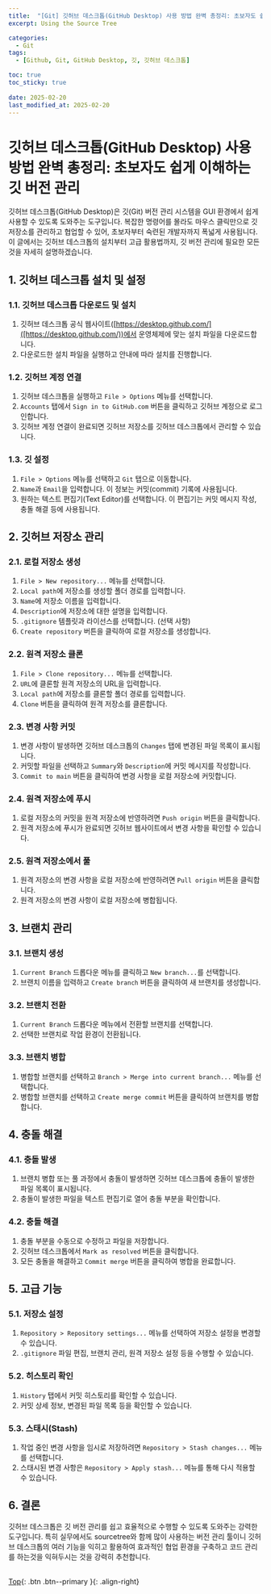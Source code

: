 ```yaml
---
title:  "[Git] 깃허브 데스크톱(GitHub Desktop) 사용 방법 완벽 총정리: 초보자도 쉽게 이해하는 깃 버전 관리"
excerpt: Using the Source Tree

categories:
  - Git
tags:
  - [Github, Git, GitHub Desktop, 깃, 깃허브 데스크톱]

toc: true
toc_sticky: true
 
date: 2025-02-20
last_modified_at: 2025-02-20
---
```


# 깃허브 데스크톱(GitHub Desktop) 사용 방법 완벽 총정리: 초보자도 쉽게 이해하는 깃 버전 관리

깃허브 데스크톱(GitHub Desktop)은 깃(Git) 버전 관리 시스템을 GUI 환경에서 쉽게 사용할 수 있도록 도와주는 도구입니다. 복잡한 명령어를 몰라도 마우스 클릭만으로 깃 저장소를 관리하고 협업할 수 있어, 초보자부터 숙련된 개발자까지 폭넓게 사용됩니다. 이 글에서는 깃허브 데스크톱의 설치부터 고급 활용법까지, 깃 버전 관리에 필요한 모든 것을 자세히 설명하겠습니다.

## 1. 깃허브 데스크톱 설치 및 설정

### 1.1. 깃허브 데스크톱 다운로드 및 설치

1.  깃허브 데스크톱 공식 웹사이트([https://desktop.github.com/]([https://desktop.github.com/))에서 운영체제에 맞는 설치 파일을 다운로드합니다.
2.  다운로드한 설치 파일을 실행하고 안내에 따라 설치를 진행합니다.

### 1.2. 깃허브 계정 연결

1.  깃허브 데스크톱을 실행하고 `File > Options` 메뉴를 선택합니다.
2.  `Accounts` 탭에서 `Sign in to GitHub.com` 버튼을 클릭하고 깃허브 계정으로 로그인합니다.
3.  깃허브 계정 연결이 완료되면 깃허브 저장소를 깃허브 데스크톱에서 관리할 수 있습니다.

### 1.3. 깃 설정

1.  `File > Options` 메뉴를 선택하고 `Git` 탭으로 이동합니다.
2.  `Name`과 `Email`을 입력합니다. 이 정보는 커밋(commit) 기록에 사용됩니다.
3.  원하는 텍스트 편집기(Text Editor)를 선택합니다. 이 편집기는 커밋 메시지 작성, 충돌 해결 등에 사용됩니다.

## 2. 깃허브 저장소 관리

### 2.1. 로컬 저장소 생성

1.  `File > New repository...` 메뉴를 선택합니다.
2.  `Local path`에 저장소를 생성할 폴더 경로를 입력합니다.
3.  `Name`에 저장소 이름을 입력합니다.
4.  `Description`에 저장소에 대한 설명을 입력합니다.
5.  `.gitignore` 템플릿과 라이선스를 선택합니다. (선택 사항)
6.  `Create repository` 버튼을 클릭하여 로컬 저장소를 생성합니다.

### 2.2. 원격 저장소 클론

1.  `File > Clone repository...` 메뉴를 선택합니다.
2.  `URL`에 클론할 원격 저장소의 URL을 입력합니다.
3.  `Local path`에 저장소를 클론할 폴더 경로를 입력합니다.
4.  `Clone` 버튼을 클릭하여 원격 저장소를 클론합니다.

### 2.3. 변경 사항 커밋

1.  변경 사항이 발생하면 깃허브 데스크톱의 `Changes` 탭에 변경된 파일 목록이 표시됩니다.
2.  커밋할 파일을 선택하고 `Summary`와 `Description`에 커밋 메시지를 작성합니다.
3.  `Commit to main` 버튼을 클릭하여 변경 사항을 로컬 저장소에 커밋합니다.

### 2.4. 원격 저장소에 푸시

1.  로컬 저장소의 커밋을 원격 저장소에 반영하려면 `Push origin` 버튼을 클릭합니다.
2.  원격 저장소에 푸시가 완료되면 깃허브 웹사이트에서 변경 사항을 확인할 수 있습니다.

### 2.5. 원격 저장소에서 풀

1.  원격 저장소의 변경 사항을 로컬 저장소에 반영하려면 `Pull origin` 버튼을 클릭합니다.
2.  원격 저장소의 변경 사항이 로컬 저장소에 병합됩니다.

## 3. 브랜치 관리

### 3.1. 브랜치 생성

1.  `Current Branch` 드롭다운 메뉴를 클릭하고 `New branch...`를 선택합니다.
2.  브랜치 이름을 입력하고 `Create branch` 버튼을 클릭하여 새 브랜치를 생성합니다.

### 3.2. 브랜치 전환

1.  `Current Branch` 드롭다운 메뉴에서 전환할 브랜치를 선택합니다.
2.  선택한 브랜치로 작업 환경이 전환됩니다.

### 3.3. 브랜치 병합

1.  병합할 브랜치를 선택하고 `Branch > Merge into current branch...` 메뉴를 선택합니다.
2.  병합할 브랜치를 선택하고 `Create merge commit` 버튼을 클릭하여 브랜치를 병합합니다.

## 4. 충돌 해결

### 4.1. 충돌 발생

1.  브랜치 병합 또는 풀 과정에서 충돌이 발생하면 깃허브 데스크톱에 충돌이 발생한 파일 목록이 표시됩니다.
2.  충돌이 발생한 파일을 텍스트 편집기로 열어 충돌 부분을 확인합니다.

### 4.2. 충돌 해결

1.  충돌 부분을 수동으로 수정하고 파일을 저장합니다.
2.  깃허브 데스크톱에서 `Mark as resolved` 버튼을 클릭합니다.
3.  모든 충돌을 해결하고 `Commit merge` 버튼을 클릭하여 병합을 완료합니다.

## 5. 고급 기능

### 5.1. 저장소 설정

1.  `Repository > Repository settings...` 메뉴를 선택하여 저장소 설정을 변경할 수 있습니다.
2.  `.gitignore` 파일 편집, 브랜치 관리, 원격 저장소 설정 등을 수행할 수 있습니다.

### 5.2. 히스토리 확인

1.  `History` 탭에서 커밋 히스토리를 확인할 수 있습니다.
2.  커밋 상세 정보, 변경된 파일 목록 등을 확인할 수 있습니다.

### 5.3. 스태시(Stash)

1.  작업 중인 변경 사항을 임시로 저장하려면 `Repository > Stash changes...` 메뉴를 선택합니다.
2.  스태시된 변경 사항은 `Repository > Apply stash...` 메뉴를 통해 다시 적용할 수 있습니다.

## 6. 결론

깃허브 데스크톱은 깃 버전 관리를 쉽고 효율적으로 수행할 수 있도록 도와주는 강력한 도구입니다. 특히 실무에서도 sourcetree와 함께 많이 사용하는 버전 관리 툴이니 깃허브 데스크톱의 여러 기능을 익히고 활용하여 효과적인 협업 환경을 구축하고 코드 관리를 하는것을 익혀두시는 것을 강력히 추천합니다.
<br><br>

[Top](#){: .btn .btn--primary }{: .align-right}